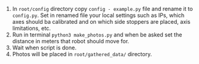 1) In `root/config` directory copy `config - example.py` file and rename it to `config.py`. Set in renamed file your local settings such as IPs, which axes should ba calibrated and on which side stoppers are placed, axis limitations, etc.
2) Run in terminal `python3 make_photos.py` and when be asked set the distance in meters that robot should move for.
3) Wait when script is done.
4) Photos will be placed in `root/gathered_data/` directory.
